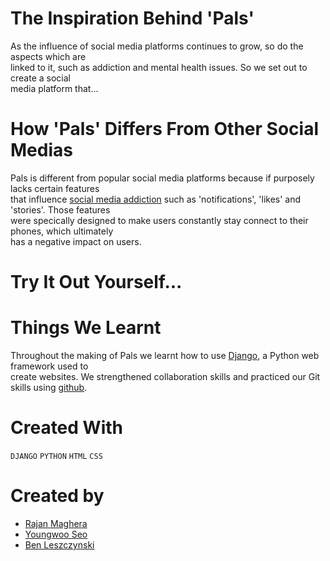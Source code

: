 # The Inspiration Behind 'Pals'
As the influence of social media platforms continues to grow, so do the aspects which are <br> linked to it, such as addiction and mental health issues. So we set out to create a social <br> media platform that...

# How 'Pals' Differs From Other Social Medias
Pals is different from popular social media platforms because if purposely lacks certain features <br> that influence [social media addiction](https://www.addictioncenter.com/drugs/social-media-addiction/) such as 'notifications', 'likes' and 'stories'. Those features <br> were specically designed to make users constantly stay connect to their phones, which ultimately <br> has a negative impact on users. 

# Try It Out Yourself...

# Things We Learnt
Throughout the making of Pals we learnt how to use [Django](https://www.djangoproject.com/), a Python web framework used to <br> create websites. We strengthened collaboration skills and practiced our Git skills using [github](https://github.com/).

# Created With
```DJANGO``` ```PYTHON``` ```HTML``` ```CSS```

# Created by
* [Rajan Maghera](https://github.com/rajanmaghera)
* [Youngwoo Seo](https://github.com/kakaname)
* [Ben Leszczynski](https://github.com/Benno1472)